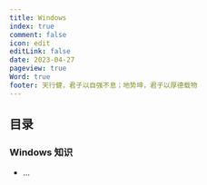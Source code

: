 ```yaml
---
title: Windows
index: true
comment: false
icon: edit
editLink: false
date: 2023-04-27
pageview: true
Word: true
footer: 天行健，君子以自强不息；地势坤，君子以厚德载物
---
```


## 目录

### Windows 知识
- ...
